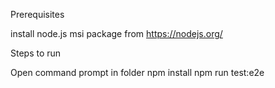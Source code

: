 Prerequisites

install node.js msi package from https://nodejs.org/

Steps to run

Open command prompt in folder
npm install
npm run test:e2e